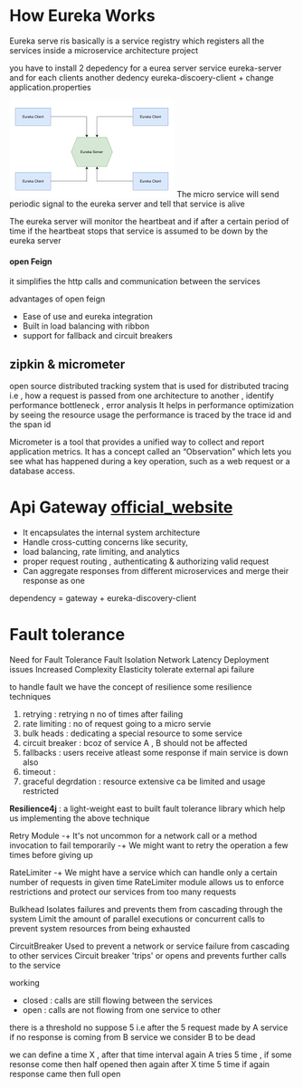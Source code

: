 # How Eureka Works
Eureka serve ris basically is a service registry which registers all the services inside a
microservice architecture project

you have to install 2 depedency for a eurea server service eureka-server 
and for each clients another dedency eureka-discoery-client + change application.properties

![img.png](img.png)
The micro service will send periodic signal to the eureka server and
tell that service is alive

The eureka server will monitor the heartbeat and if after a certain period of time if the heartbeat stops that service is assumed to be down by the eureka server

#### open Feign
it simplifies the http calls and communication between the services


advantages of open feign
- Ease of use and eureka integration
- Built in load balancing with ribbon
- support for fallback and circuit breakers


## zipkin  & micrometer
open source distributed tracking system that is used for distributed tracing i.e , how a request is passed from one architecture to another , identify performance bottleneck , error analysis
It helps in performance optimization by seeing the resource usage
the performance is traced by the trace id and the span id


Micrometer is a tool that provides a unified way to collect and report application metrics. It has a concept called an “Observation” which lets you see what has happened during a key operation, such as a web request or a database access.


# Api Gateway  [official_website](https://spring.io/projects/spring-cloud-gateway)
- It encapsulates the internal system architecture
- Handle cross-cutting concerns like security, 
- load balancing, rate limiting, and  analytics 
- proper request routing , authenticating & authorizing valid request
- Can aggregate responses from different microservices and merge their response as one

dependency = gateway + eureka-discovery-client

# Fault tolerance 
Need for Fault Tolerance
Fault Isolation
Network Latency
Deployment issues
Increased Complexity
Elasticity
tolerate external api failure
 

to handle fault we have the concept of resilience
some resilience techniques
1. retrying : retrying n no of times after failing 
2. rate limiting : no of request going to a micro servie
3. bulk heads : dedicating a special resource to some service
4. circuit breaker : bcoz of service A , B should not be affected
5. fallbacks : users receive atleast some response if main service is down also
6. timeout : 
7. graceful degrdation : resource extensive ca be limited and usage restricted

**Resilience4j** : a light-weight east to built fault tolerance library which help us implementing the above technique

Retry Module
-+ It's not uncommon for a network call or a method
invocation to fail temporarily
-+ We might want to retry the operation a few times
before giving up


RateLimiter
-+ We might have a service which can handle only a
certain number of requests in given time
RateLimiter module allows us to enforce
restrictions and protect our services from too many
requests


Bulkhead
Isolates failures and prevents them from
cascading through the system
Limit the amount of parallel executions or
concurrent calls to prevent system resources from
being exhausted

CircuitBreaker
Used to prevent a network or service failure from
cascading to other services
Circuit breaker 'trips' or opens and prevents
further calls to the service

working
- closed : calls are still flowing between the services
- open : calls are not flowing from one service to other

there is a threshold no suppose 5 
i.e after the 5 request made by A service if no response is coming from B service we consider B to be dead

we can define a time X , after that time interval again A tries 5 time , if some resonse come then half opened 
then again after X time 5 time if again response came then full open